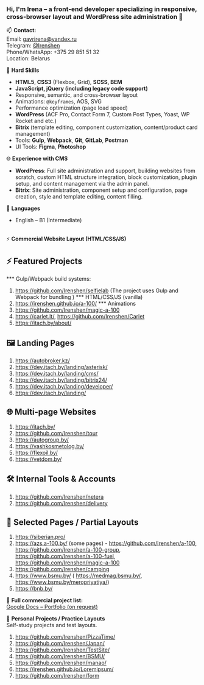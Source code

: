 ### Hi, I'm Irena – a front-end developer specializing in responsive, cross-browser layout and WordPress site administration 👋

📫 <b>Contact:</b><br>
Email: gavrirena@yandex.ru <br>
Telegram: <a href="https://t.me/Irenshen">@Irenshen</a><br>
Phone/WhatsApp: +375 29 851 51 32<br>
Location: Belarus 

  
🔧 <b>Hard Skills</b>
- <b>HTML5</b>,<b> CSS3</b> (Flexbox, Grid), <b>SCSS, <b>BEM</b>
- <b>JavaScript</b>, <b>jQuery</b> (including legacy code support) </b>
- Responsive, semantic, and cross-browser layout
- Animations: <code>@keyframes</code>, AOS, SVG
- Performance optimization (page load speed)
- <b>WordPress</b> (ACF Pro, Contact Form 7, Custom Post Types, Yoast, WP Rocket and etс.)
- <b>Bitrix</b> (template editing, component customization, content/product card management)
- Tools: <b>Gulp</b>, <b>Webpack</b>, <b>Git</b>, <b>GitLab</b>, <b>Postman</b>
- UI Tools: <b>Figma</b>, <b>Photoshop</b>
 <!-- https://caniuse.com/, https://www.browserstack.com/, http://iloveadaptive.com/ru/--> 
 

🌐 <b>Experience with CMS</b>
- <b>WordPress</b>: Full site administration and support, building websites from scratch, custom HTML structure integration, block customization, plugin setup, and content management via the admin panel.
- <b>Bitrix</b>: Site administration, component setup and configuration, page creation, style and template editing, content filling.


💬 <b>Languages</b>
- English – B1 (Intermediate)
  <br>
  <br>


 <!-- ⚡ <b>Website ADMINISTRATION projects:</b>
1) http://ditva.by/
2) https://bellegprom.by/
3) https://online.maxi-english.by/
4) https://torgynitri.by/
5) https://nlc.by/
6) https://itach-soft.com/
7) https://www.bsmu.by/
8) https://ph2.by/
9) https://bazarchik.by/  -->

   
⚡ <b>Commercial Website Layout (HTML/CSS/JS)</b><br>

## ⚡ Featured Projects
*** Gulp/Webpack build systems:<br>
1) https://github.com/Irenshen/selfielab (The project uses Gulp and Webpack for bundling )
*** HTML/CSS/JS (vanilla)<br>
2) https://irenshen.github.io/a-100/
*** Animations<br>
3) https://github.com/Irenshen/magic-a-100
4) https://carlet.lt/, https://github.com/Irenshen/Carlet
5) https://itach.by/about/
   
## 🖼 Landing Pages
1) https://autobroker.kz/
2) https://dev.itach.by/landing/asterisk/
3) https://dev.itach.by/landing/cms/
4) https://dev.itach.by/landing/bitrix24/
5) https://dev.itach.by/landing/developer/
6) https://dev.itach.by/landing/

## 🌐 Multi-page Websites
1) https://itach.by/
2) https://github.com/Irenshen/tour
3) https://autogroup.by/
4) https://vashkosmetolog.by/
5) https://flexoil.by/
6) https://vetdom.by/

## 🛠 Internal Tools & Accounts
1) https://github.com/Irenshen/netera
2) https://github.com/Irenshen/delivery

## 📄 Selected Pages / Partial Layouts
1) https://siberian.pro/
2) https://azs.a-100.by/ (some pages) -  https://github.com/Irenshen/a-100, https://github.com/Irenshen/a-100-group, https://github.com/Irenshen/a-100-fuel, https://github.com/Irenshen/magic-a-100
3) https://github.com/Irenshen/camping
4) https://www.bsmu.by/ ( https://medmag.bsmu.by/, https://www.bsmu.by/meropriyatiya/)
5) https://bnb.by/

<!-- Печатник !!!  -->


📄 <b>Full commercial project list:</b> <br>
<a href="https://docs.google.com/document/d/1WLt7IoOvrdWLMwGdfelts3UMoT-YCUK380-vcPlWasM/edit?usp=sharing" target="_blank">Google Docs – Portfolio (on request)</a>

<!-- https://www.aversev.by/ https://rivalauto.ru/ https://prodexpo.by/-->


🧪 <b>Personal Projects / Practice Layouts</b> <br>
Self-study projects and test layouts.
1) https://github.com/Irenshen/PizzaTime/
2) https://github.com/Irenshen/Japan/
3) https://github.com/Irenshen/TestSite/
4) https://github.com/Irenshen/BSMU/
5) https://github.com/Irenshen/manao/
6) https://irenshen.github.io/Loremipsum/
7) https://github.com/Irenshen/form




<!--

### Hi there 👋
**Irenshen/Irenshen** is a ✨ _special_ ✨ repository because its `README.md` (this file) appears on your GitHub profile.

Here are some ideas to get you started:

😄 <b>SOFT SKILLS:</b>
- способность быстро обучаться
- грамотность
- скурпулёзность

- 🔭 I’m currently working on ...
- 🌱 I’m currently learning ...
- 👯 I’m looking to collaborate on ...
- 🤔 I’m looking for help with ...
- 💬 Ask me about ...
- 📫 How to reach me: ...
- 😄 Pronouns: ...
- ⚡ Fun fact: ...
-->
